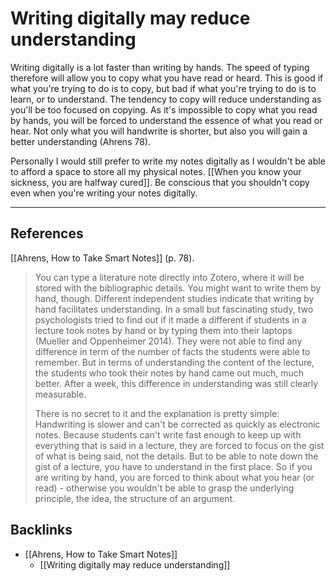 # Writing digitally may reduce understanding
Writing digitally is a lot faster than writing by hands. The speed of typing therefore will allow you to copy what you have read or heard. This is good if what you're trying to do is to copy, but bad if what you're trying to do is to learn, or to understand. The tendency to copy will reduce understanding as you'll be too focused on copying. As it's impossible to copy what you read by hands, you will be forced to understand the essence of what you read or hear. Not only what you will handwrite is shorter, but also you will gain a better understanding (Ahrens 78).

Personally I would still prefer to write my notes digitally as I wouldn't be able to afford a space to store all my physical notes. [[When you know your sickness, you are halfway cured]]. Be conscious that you shouldn't copy even when you're writing your notes digitally.

---
## References
[[Ahrens, How to Take Smart Notes]] (p. 78).
> You can type a literature note directly into Zotero, where it will be stored with the bibliographic details. You might want to write them by hand, though. Different independent studies indicate that writing by hand facilitates understanding. In a small but fascinating study, two psychologists tried to find out if it made a different if students in a lecture took notes by hand or by typing them into their laptops (Mueller and Oppenheimer 2014). They were not able to find any difference in term of the number of facts the students were able to remember. But in terms of understanding the content of the lecture, the students who took their notes by hand came out much, much better. After a week, this difference in understanding was still clearly measurable.
> 
> There is no secret to it and the explanation is pretty simple: Handwriting is slower and can't be corrected as quickly as electronic notes. Because students can't write fast enough to keep up with everything that is said in a lecture, they are forced to focus on the gist of what is being said, not the details. But to be able to note down the gist of a lecture,  you have to understand in the first place. So if you are writing by hand, you are forced to think about what you hear (or read) - otherwise you wouldn't be able to grasp the underlying principle, the idea, the structure of an argument.

## Backlinks
* [[Ahrens, How to Take Smart Notes]]
	* [[Writing digitally may reduce understanding]]

<!-- #evergreen #writing -->

<!-- {BearID:8B670064-1117-48B9-B98E-152014AABCB1-464-0000898A87F7FED7} -->
